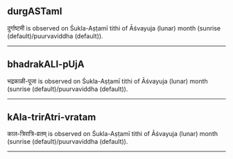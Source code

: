 ## durgASTamI

दुर्गाष्टमी is observed on Śukla-Aṣṭamī tithi of Āśvayuja (lunar) month (sunrise (default)/puurvaviddha (default)).


---
## bhadrakALI-pUjA

भद्रकाळी-पूजा is observed on Śukla-Aṣṭamī tithi of Āśvayuja (lunar) month (sunrise (default)/puurvaviddha (default)).


---
## kAla-trirAtri-vratam

काल-त्रिरात्रि-व्रतम् is observed on Śukla-Aṣṭamī tithi of Āśvayuja (lunar) month (sunrise (default)/puurvaviddha (default)).


---
